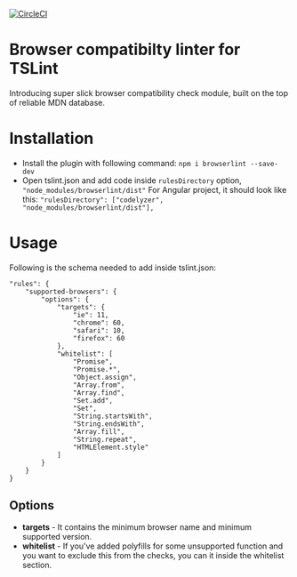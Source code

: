 [![CircleCI](https://circleci.com/gh/sahilpurav/browserlint.svg?style=svg)](https://circleci.com/gh/sahilpurav/browserlint)

# Browser compatibilty linter for TSLint
Introducing super slick browser compatibility check module, built on the top of reliable MDN database.

# Installation
- Install the plugin with following command: `npm i browserlint --save-dev`
- Open tslint.json and add code inside `rulesDirectory` option, `"node_modules/browserlint/dist"`
For Angular project, it should look like this: `"rulesDirectory": ["codelyzer", "node_modules/browserlint/dist"],`

# Usage

Following is the schema needed to add inside tslint.json:

```
"rules": {
    "supported-browsers": {
        "options": {
            "targets": {
                "ie": 11,
                "chrome": 60,
                "safari": 10,
                "firefox": 60
            },
            "whitelist": [
                "Promise",
                "Promise.*",
                "Object.assign",
                "Array.from",
                "Array.find",
                "Set.add",
                "Set",
                "String.startsWith",
                "String.endsWith",
                "Array.fill",
                "String.repeat",
                "HTMLElement.style"
            ]
        }
    }
}
```

## Options
- **targets** - It contains the minimum browser name and minimum supported version.
- **whitelist** - If you've added polyfills for some unsupported function and you want to exclude this from the checks, you can it inside the whitelist section.
